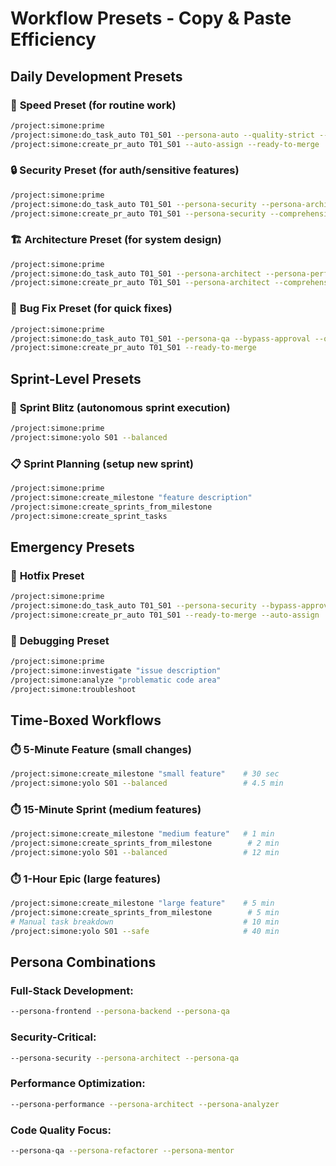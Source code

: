 # Workflow Presets - Copy & Paste Efficiency

## Daily Development Presets

### 🚀 **Speed Preset** (for routine work)
```bash
/project:simone:prime
/project:simone:do_task_auto T01_S01 --persona-auto --quality-strict --bypass-approval --uc
/project:simone:create_pr_auto T01_S01 --auto-assign --ready-to-merge
```

### 🔒 **Security Preset** (for auth/sensitive features)
```bash
/project:simone:prime  
/project:simone:do_task_auto T01_S01 --persona-security --persona-architect --quality-strict --consensus
/project:simone:create_pr_auto T01_S01 --persona-security --comprehensive --auto-assign
```

### 🏗️ **Architecture Preset** (for system design)
```bash
/project:simone:prime
/project:simone:do_task_auto T01_S01 --persona-architect --persona-performance --quality-strict --think-deep
/project:simone:create_pr_auto T01_S01 --persona-architect --comprehensive
```

### 🐛 **Bug Fix Preset** (for quick fixes)
```bash
/project:simone:prime
/project:simone:do_task_auto T01_S01 --persona-qa --bypass-approval --quality-strict
/project:simone:create_pr_auto T01_S01 --ready-to-merge
```

## Sprint-Level Presets

### 🎯 **Sprint Blitz** (autonomous sprint execution)
```bash
/project:simone:prime
/project:simone:yolo S01 --balanced
```

### 📋 **Sprint Planning** (setup new sprint)
```bash
/project:simone:prime
/project:simone:create_milestone "feature description"
/project:simone:create_sprints_from_milestone
/project:simone:create_sprint_tasks
```

## Emergency Presets

### 🚨 **Hotfix Preset** 
```bash
/project:simone:prime
/project:simone:do_task_auto T01_S01 --persona-security --bypass-approval --quality-strict
/project:simone:create_pr_auto T01_S01 --ready-to-merge --auto-assign
```

### 🔧 **Debugging Preset**
```bash
/project:simone:prime
/project:simone:investigate "issue description"  
/project:simone:analyze "problematic code area"
/project:simone:troubleshoot
```

## Time-Boxed Workflows

### ⏱️ **5-Minute Feature** (small changes)
```bash
/project:simone:create_milestone "small feature"    # 30 sec
/project:simone:yolo S01 --balanced                 # 4.5 min
```

### ⏱️ **15-Minute Sprint** (medium features)
```bash
/project:simone:create_milestone "medium feature"   # 1 min
/project:simone:create_sprints_from_milestone        # 2 min  
/project:simone:yolo S01 --balanced                 # 12 min
```

### ⏱️ **1-Hour Epic** (large features)
```bash
/project:simone:create_milestone "large feature"    # 5 min
/project:simone:create_sprints_from_milestone        # 5 min
# Manual task breakdown                             # 10 min
/project:simone:yolo S01 --safe                     # 40 min
```

## Persona Combinations

### Full-Stack Development:
```bash
--persona-frontend --persona-backend --persona-qa
```

### Security-Critical:
```bash
--persona-security --persona-architect --persona-qa
```

### Performance Optimization:
```bash
--persona-performance --persona-architect --persona-analyzer
```

### Code Quality Focus:
```bash
--persona-qa --persona-refactorer --persona-mentor
```